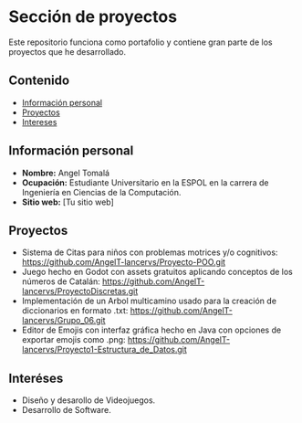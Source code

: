 # Sección de proyectos
Este repositorio funciona como portafolio y contiene gran parte de los proyectos
que he desarrollado.

## Contenido
* [Información personal](#información-personal)
* [Proyectos](#proyectos)
* [Intereses](#interéses)
  
## Información personal
* **Nombre:** Angel Tomalá
* **Ocupación:** Estudiante Universitario en la ESPOL en la carrera de Ingeniería en Ciencias de la Computación.
* **Sitio web:** [Tu sitio web]
  
## Proyectos
* Sistema de Citas para niños con problemas motrices y/o cognitivos: https://github.com/AngelT-lancervs/Proyecto-POO.git
* Juego hecho en Godot con assets gratuitos aplicando conceptos de los números de Catalán: https://github.com/AngelT-lancervs/ProyectoDiscretas.git
* Implementación de un Arbol multicamino usado para la creación de diccionarios en formato .txt: https://github.com/AngelT-lancervs/Grupo_06.git
* Editor de Emojis con interfaz gráfica hecho en Java con opciones de exportar emojis como .png: https://github.com/AngelT-lancervs/Proyecto1-Estructura_de_Datos.git
  
## Interéses
* Diseño y desarollo de Videojuegos.
* Desarrollo de Software.
